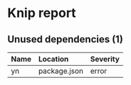 # Knip report

## Unused dependencies (1)

| Name | Location | Severity |
| :- | :----------- | :------- |
| yn | package.json | error |

